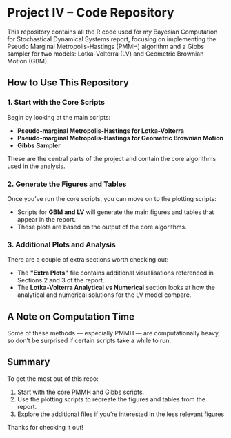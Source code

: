 # Project IV – Code Repository

This repository contains all the R code used for my Bayesian Computation for Stochastical Dynamical Systems report, focusing on implementing the Pseudo Marginal Metropolis-Hastings (PMMH) algorithm and a Gibbs sampler for two models: Lotka-Volterra (LV) and Geometric Brownian Motion (GBM).

## How to Use This Repository

### 1. Start with the Core Scripts
Begin by looking at the main scripts:
- **Pseudo-marginal Metropolis-Hastings for Lotka-Volterra**
- **Pseudo-marginal Metropolis-Hastings for Geometric Brownian Motion**
- **Gibbs Sampler**

These are the central parts of the project and contain the core algorithms used in the analysis.

### 2. Generate the Figures and Tables
Once you’ve run the core scripts, you can move on to the plotting scripts:
- Scripts for **GBM and LV** will generate the main figures and tables that appear in the report.
- These plots are based on the output of the core algorithms.

### 3. Additional Plots and Analysis
There are a couple of extra sections worth checking out:
- The **"Extra Plots"** file contains additional visualisations referenced in Sections 2 and 3 of the report.
- The **Lotka-Volterra Analytical vs Numerical** section looks at how the analytical and numerical solutions for the LV model compare.

## A Note on Computation Time
Some of these methods — especially PMMH — are computationally heavy, so don’t be surprised if certain scripts take a while to run.

## Summary
To get the most out of this repo:
1. Start with the core PMMH and Gibbs scripts.
2. Use the plotting scripts to recreate the figures and tables from the report.
3. Explore the additional files if you’re interested in the less relevant figures

Thanks for checking it out!
